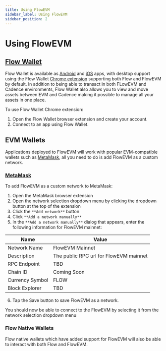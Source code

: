 ```yaml
---
title: Using FlowEVM
sidebar_label: Using FlowEVM
sidebar_position: 2
---
```


# Using FlowEVM

## [Flow Wallet](https://wallet.flow.com)

Flow Wallet is available as [Android](https://play.google.com/store/apps/details?id=io.outblock.lilico&hl=en_US&gl=US) and [iOS](https://apps.apple.com/ca/app/flow-core/id1644169603) apps, with desktop support using the Flow Wallet [Chrome extension](https://chromewebstore.google.com/detail/flow-reference-wallet/hpclkefagolihohboafpheddmmgdffjm) supporting both Flow and FlowEVM by default. In addition to being able to transact in both FLowEVM and Cadence environments, Flow Wallet also allows you to view and move assets between EVM and Cadence making it possible to manage all your assets in one place.

To use Flow Wallet Chrome extension:

1. Open the Flow Wallet browser extension and create your account.
2. Connect to an app using Flow Wallet.

## EVM Wallets

Applications deployed to FlowEVM will work with popular EVM-compatible wallets such as [MetaMask](https://chromewebstore.google.com/detail/metamask/nkbihfbeogaeaoehlefnkodbefgpgknn), all you need to do is add FlowEVM as a custom network.

### [MetaMask](https://metamask.io)

To add FlowEVM as a custom network to MetaMask:

1. Open the MetaMask browser extension
2. Open the network selection dropdown menu by clicking the dropdown button at the top of the extension
3. Click the `**Add network**` button
4. Click `**Add a network manually**`
5. In the `**Add a network manually**` dialog that appears, enter the following information for FlowEVM mainnet:
    
| Name            | Value                                  |
|-----------------|----------------------------------------|
| Network Name    | FlowEVM Mainnet                        |
| Description     | The public RPC url for FlowEVM mainnet |
| RPC Endpoint    | TBD                                    |
| Chain ID        | Coming Soon                            |
| Currency Symbol | FLOW                                   |
| Block Explorer  | TBD                                    |

6. Tap the Save button to save FlowEVM as a network.

You should now be able to connect to the FlowEVM by selecting it from the network selection dropdown menu

### Flow Native Wallets

Flow native wallets which have added support for FlowEVM will also be able to interact with both Flow and FlowEVM. 
